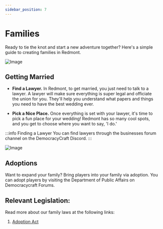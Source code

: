 ```yaml
---
sidebar_position: 7
---
```


# Families

Ready to tie the knot and start a new adventure together? Here's a simple guide to creating families in Redmont.

![Image](https://media.discordapp.net/attachments/838356841217916989/1165662197100322918/2022-06-10_17.22.50.png?ex=6547aa84&is=65353584&hm=608ecf179424b242bf1041524c081468fec41d309a33c6091f275edebf20bbb0&=&width=1266&height=671)

## Getting Married

- **Find a Lawyer.** In Redmont, to get married, you just need to talk to a lawyer. A lawyer will make sure everything is super legal and officiate the union for you. They'll help you understand what papers and things you need to have the best wedding ever.

- **Pick a Nice Place.** Once everything is set with your lawyer, it's time to pick a fun place for your wedding! Redmont has so many cool spots, and you get to choose where you want to say, 'I do.'

:::info Finding a Lawyer
You can find lawyers through the businesses forum channel on the DemocracyCraft Discord.
:::

![Image](https://media.discordapp.net/attachments/838356841217916989/1165664190111957093/2021-08-26_00.58.22.png?ex=6547ac5f&is=6535375f&hm=252db1275fa7ac4671fc9da9b75b0ca4a7deeb32ecf7a76b3a2affc698e6baff&=&width=1266&height=671)

## Adoptions

Want to expand your family? Bring players into your family via adoption. You can adopt players by visiting the Department of Public Affairs on Democracycraft Forums.

## Relevant Legislation:
Read more about our family laws at the following links:

1. [Adoption Act](https://www.democracycraft.net/threads/adoption-act.9833/)
